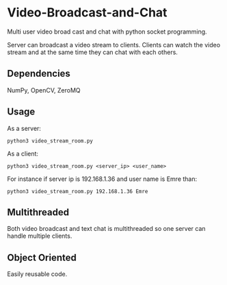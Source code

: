 # Video-Broadcast-and-Chat
Multi user video broad cast and chat with python socket programming.

Server can broadcast a video stream to clients. Clients can watch the video stream and at the same time they can chat with each others.

## Dependencies

NumPy, OpenCV, ZeroMQ

## Usage

As a server:

```
python3 video_stream_room.py
```

As a client:

```
python3 video_stream_room.py <server_ip> <user_name>
```

For instance if server ip is 192.168.1.36 and user name is Emre than:

```
python3 video_stream_room.py 192.168.1.36 Emre
```

## Multithreaded

Both video broadcast and text chat is multithreaded so one server can handle multiple clients.

## Object Oriented

Easily reusable code.
